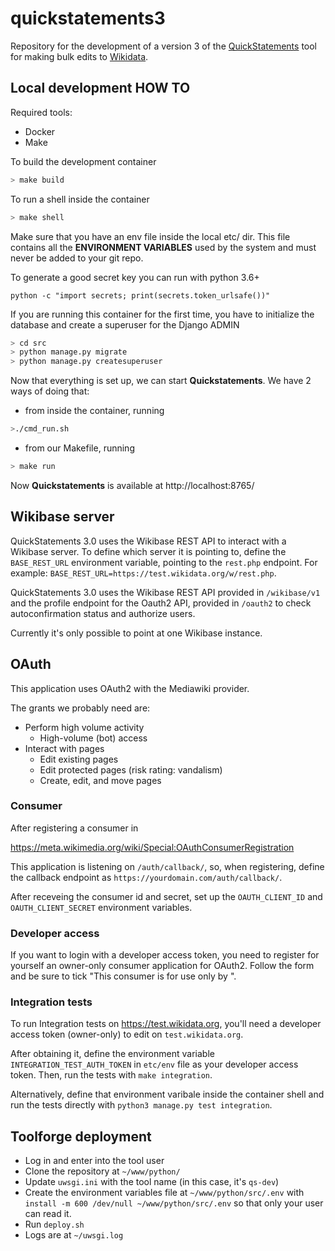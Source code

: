 # quickstatements3

Repository for the development of a version 3 of the [QuickStatements](https://www.wikidata.org/wiki/Help:QuickStatements) tool for making bulk edits to [Wikidata](https://www.wikidata.org).

## Local development HOW TO

Required tools:

* Docker
* Make

To build the development container

```bash
> make build
```

To run a shell inside the container

```bash
> make shell
```

Make sure that you have an env file inside the local etc/ dir.
This file contains all the **ENVIRONMENT VARIABLES** used by the system and must never be added to your git repo.

To generate a good secret key you can run with python 3.6+

```
python -c "import secrets; print(secrets.token_urlsafe())"
```

If you are running this container for the first time, you have to initialize the database and create a superuser for the Django ADMIN

```bash
> cd src
> python manage.py migrate
> python manage.py createsuperuser
```

Now that everything is set up, we can start **Quickstatements**.
We have 2 ways of doing that:

* from inside the container, running 
```bash 
>./cmd_run.sh
```
* from our Makefile, running 
```bash 
> make run
```

Now **Quickstatements** is available at http://localhost:8765/

## Wikibase server

QuickStatements 3.0 uses the Wikibase REST API to interact with a Wikibase server.
To define which server it is pointing to, define the `BASE_REST_URL` environment variable, pointing to the `rest.php` endpoint.
For example: `BASE_REST_URL=https://test.wikidata.org/w/rest.php`.

QuickStatements 3.0 uses the Wikibase REST API provided in `/wikibase/v1` and the profile endpoint for the Oauth2 API, provided in `/oauth2` to check autoconfirmation status and authorize users.

Currently it's only possible to point at one Wikibase instance.

## OAuth

This application uses OAuth2 with the Mediawiki provider.

The grants we probably need are:

* Perform high volume activity
  * High-volume (bot) access
* Interact with pages
  * Edit existing pages
  * Edit protected pages (risk rating: vandalism)
  * Create, edit, and move pages

### Consumer

After registering a consumer in

<https://meta.wikimedia.org/wiki/Special:OAuthConsumerRegistration>

This application is listening on `/auth/callback/`, so, when registering, define the callback endpoint as `https://yourdomain.com/auth/callback/`.

After receveing the consumer id and secret, set up the `OAUTH_CLIENT_ID` and `OAUTH_CLIENT_SECRET` environment variables.

### Developer access

If you want to login with a developer access token, you need to register for yourself an owner-only consumer application for OAuth2.
Follow the form and be sure to tick "This consumer is for use only by <YOUR USERNAME>".

### Integration tests

To run Integration tests on https://test.wikidata.org, you'll need a developer access token (owner-only) to edit on `test.wikidata.org`.

After obtaining it, define the environment variable `INTEGRATION_TEST_AUTH_TOKEN` in `etc/env` file as your developer access token.
Then, run the tests with `make integration`.

Alternatively, define that environment varibale inside the container shell and run the tests directly with `python3 manage.py test integration`.

## Toolforge deployment

* Log in and enter into the tool user
* Clone the repository at `~/www/python/`
* Update `uwsgi.ini` with the tool name (in this case, it's `qs-dev`)
* Create the environment variables file at `~/www/python/src/.env` with `install -m 600 /dev/null ~/www/python/src/.env` so that only your user can read it.
* Run `deploy.sh`
* Logs are at `~/uwsgi.log`
